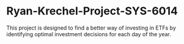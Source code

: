 # Ryan-Krechel-Project-SYS-6014
This project is designed to find a better way of investing in ETFs by identifying optimal investment decisions for each day of the year.
